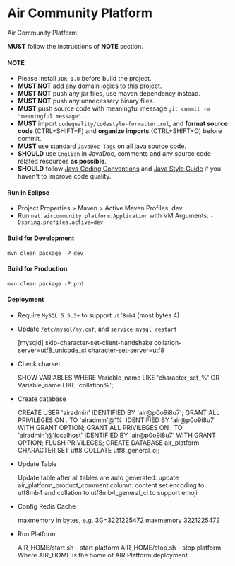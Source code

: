 Air Community Platform
============================

Air Community Platform.

**MUST** follow the instructions of **NOTE** section.

#### NOTE
* Please install `JDK 1.8` before build the project.
* **MUST NOT** add any domain logics to this project.
* **MUST NOT** push any jar files, use maven dependency instead.
* **MUST NOT** push any unnecessary binary files.
* **MUST** push source code with meaningful message `git commit -m "meaningful message"`.
* **MUST** import `codequality/codestyle-formatter.xml`, and **format source code** (CTRL+SHIFT+F) and **organize imports** (CTRL+SHIFT+O) before commit.
* **MUST** use standard `JavaDoc Tags` on all java source code.
* **SHOULD** use `English` in JavaDoc, comments and any source code related resources **as possible**.
* **SHOULD** follow [Java Coding Conventions](http://www.oracle.com/technetwork/java/codeconventions-150003.pdf) and [Java Style Guide](https://google.github.io/styleguide/javaguide.html) if you haven't to improve code quality.


#### Run in Eclipse

* Project Properties > Maven > Active Maven Profiles: dev
* Run `net.aircommunity.platform.Application` with VM Arguments: `-Dspring.profiles.active=dev`



#### Build for Development

`mvn clean package -P dev`

#### Build for Production

`mvn clean package -P prd`

 
#### Deployment

* Require `MySQL 5.5.3+` to support `utf8mb4` (most bytes 4)
* Update `/etc/mysql/my.cnf`, and `service mysql restart`

	[mysqld]
	skip-character-set-client-handshake
	collation-server=utf8_unicode_ci
	character-set-server=utf8
* Check charset: 

    SHOW VARIABLES WHERE Variable_name LIKE 'character_set_%' OR Variable_name LIKE 'collation%';

* Create database

	CREATE USER 'airadmin' IDENTIFIED BY 'air@p0o9i8u7';
	GRANT ALL PRIVILEGES ON *.* TO 'airadmin'@'%' IDENTIFIED BY 'air@p0o9i8u7' WITH GRANT OPTION;
	GRANT ALL PRIVILEGES ON *.* TO 'airadmin'@'localhost' IDENTIFIED BY 'air@p0o9i8u7' WITH GRANT OPTION;
	FLUSH PRIVILEGES;
	CREATE DATABASE air_platform CHARACTER SET utf8 COLLATE utf8_general_ci;

* Update Table 
   
    Update table after all tables are auto generated:
    update air_platform_product_comment column: content set encoding to utf8mb4 and collation to utf8mb4_general_ci to support emoji

* Config Redis Cache
    
    maxmemory in bytes, e.g. 3G=3221225472
    maxmemory 3221225472
 
 * Run Platform
   
    AIR_HOME/start.sh - start platform
    AIR_HOME/stop.sh  - stop platform
    Where AIR_HOME is the home of AIR Platform deployment
 